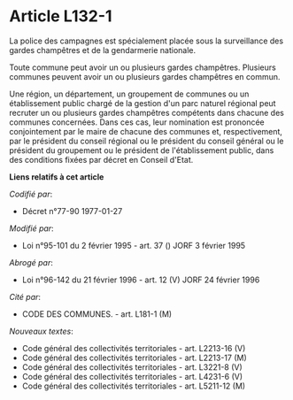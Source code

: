 # Article L132-1

La police des campagnes est spécialement placée sous la surveillance des gardes champêtres et de la gendarmerie nationale.

Toute commune peut avoir un ou plusieurs gardes champêtres. Plusieurs communes peuvent avoir un ou plusieurs gardes
champêtres en commun.

Une région, un département, un groupement de communes ou un établissement public chargé de la gestion d'un parc naturel
régional peut recruter un ou plusieurs gardes champêtres compétents dans chacune des communes concernées. Dans ces cas, leur
nomination est prononcée conjointement par le maire de chacune des communes et, respectivement, par le président du conseil
régional ou le président du conseil général ou le président du groupement ou le président de l'établissement public, dans des
conditions fixées par décret en Conseil d'Etat.

**Liens relatifs à cet article**

_Codifié par_:

  - Décret n°77-90 1977-01-27

_Modifié par_:

  - Loi n°95-101 du 2 février 1995 - art. 37 () JORF 3 février 1995

_Abrogé par_:

  - Loi n°96-142 du 21 février 1996 - art. 12 (V) JORF 24 février 1996

_Cité par_:

  - CODE DES COMMUNES. - art. L181-1 (M)

_Nouveaux textes_:

  - Code général des collectivités territoriales - art. L2213-16 (V)
  - Code général des collectivités territoriales - art. L2213-17 (M)
  - Code général des collectivités territoriales - art. L3221-8 (V)
  - Code général des collectivités territoriales - art. L4231-6 (V)
  - Code général des collectivités territoriales - art. L5211-12 (M)
